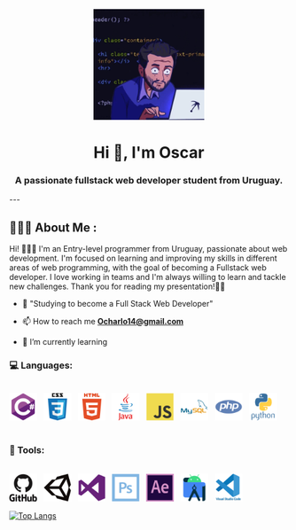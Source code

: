 <div id="header" align="center">
    <img src="resources/developer.gif" width="200" />
    <h1 align="center">Hi 👋, I'm Oscar</h1>
    <h3 align="center">A passionate fullstack web developer student from Uruguay.</h3>
</div>
---

## 👨🏻‍💻 About Me :

Hi! 🙋🏻‍♂️ I'm an Entry-level programmer from Uruguay, passionate about web development. I'm focused on learning and improving my skills in different areas of web programming, with the goal of becoming a Fullstack web developer. I love working in teams and I'm always willing to learn and tackle new challenges. Thank you for reading my presentation!👍🏼

- 📝 "Studying to become a Full Stack Web Developer"

- 📫 How to reach me **Ocharlo14@gmail.com**

- 🌱 I’m currently learning


<div align="left">
    <h3>💻 Languages:</h3><br>
        <div>
            <img src="resources/csharp.svg" title="C#" alt="C#" width="50" height="50"/>&nbsp;&nbsp;
            <img src="resources/css3.svg"  title="CSS3" alt="CSS" width="50" height="50"/>&nbsp;&nbsp;
            <img src="resources/html5.svg" title="html5" alt="html5" width="50" height="50"/>&nbsp;&nbsp;
            <img src="resources/java.svg" title="java" alt="java" width="50" height="50"/>&nbsp;&nbsp;
            <img src="resources/javascript.svg" title="javascript"  alt="javascript" width="50" height="50"/>&nbsp;&nbsp;
            <img src="resources/mysql.svg" title="mysql" **alt="mysql" width="50" height="50"/>&nbsp;&nbsp;
            <img src="resources/php.svg" title="php" **alt="php" width="50" height="50"/>&nbsp;&nbsp;
            <img src="resources/python.svg" title="python" **alt="python" width="50" height="50"/>&nbsp;        &nbsp;    
        </div><br>
    <h3>🔨 Tools:</h3><br>
        <div>
        <img src="resources/github.svg" title="github" alt="github" width="50" height="50"/>&nbsp;&nbsp;
        <img src="resources/unity.svg"  title="unity" alt="unity" width="50" height="50"/>&nbsp;&nbsp;
        <img src="resources/visualstudio.svg" title="visualstudio" alt="visualstudio" width="50" height="50"/>&nbsp;&nbsp;
        <img src="resources/photoshop.svg" title="photoshop" alt="photoshop" width="50" height="50"/>&nbsp;&nbsp;
        <img src="resources/aftereffects.svg" title="aftereffects"  alt="aftereffects" width="50" height="50"/>&nbsp;&nbsp;
        <img src="resources/androidstudio.svg" title="androidstudio" **alt="androidstudio" width="50" height="50"/>&nbsp;&nbsp;
        <img src="resources/vscode.svg" title="vscode" **alt="vscode" width="50" height="50"/>&nbsp;&nbsp;
    </div>
</div>

[![Top Langs](https://github-readme-stats.vercel.app/api/top-langs/?username=Oskrkun&layout=compact&card_width=445)](https://github.com/Oskrkun)
